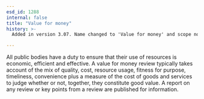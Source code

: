 ```yaml
---
esd_id: 1288
internal: false
title: "Value for money"
history: >-
  Added in version 3.07. Name changed to 'Value for money' and scope notes updated in version 4.00.

---
```


All public bodies have a duty to ensure that their use of resources is economic, efficient and effective. A value for money review typically takes account of the mix of quality, cost, resource usage, fitness for purpose, timeliness, convenience plus a measure of the cost of goods and services to judge whether or not, together, they constitute good value.  A report on any review or key points from a review are published for information.


